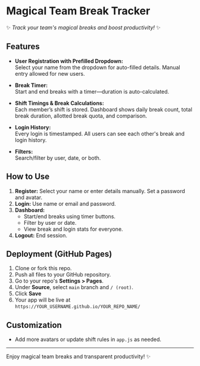 # Magical Team Break Tracker

✨ _Track your team's magical breaks and boost productivity!_ ✨

## Features

- **User Registration with Prefilled Dropdown:**  
  Select your name from the dropdown for auto-filled details. Manual entry allowed for new users.

- **Break Timer:**  
  Start and end breaks with a timer—duration is auto-calculated.

- **Shift Timings & Break Calculations:**  
  Each member’s shift is stored. Dashboard shows daily break count, total break duration, allotted break quota, and comparison.

- **Login History:**  
  Every login is timestamped. All users can see each other's break and login history.

- **Filters:**  
  Search/filter by user, date, or both.

## How to Use

1. **Register:** Select your name or enter details manually. Set a password and avatar.
2. **Login:** Use name or email and password.
3. **Dashboard:**  
   - Start/end breaks using timer buttons.
   - Filter by user or date.
   - View break and login stats for everyone.
4. **Logout:** End session.

## Deployment (GitHub Pages)

1. Clone or fork this repo.
2. Push all files to your GitHub repository.
3. Go to your repo's **Settings > Pages**.
4. Under **Source**, select `main` branch and `/ (root)`.
5. Click **Save**  
6. Your app will be live at `https://YOUR_USERNAME.github.io/YOUR_REPO_NAME/`

## Customization

- Add more avatars or update shift rules in `app.js` as needed.

---

Enjoy magical team breaks and transparent productivity! ✨